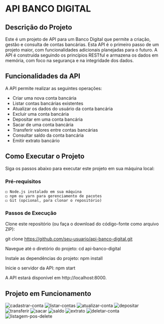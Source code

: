 # API BANCO DIGITAL

## Descrição do Projeto
Este é um projeto de API para um Banco Digital que permite a criação, gestão e consulta de contas bancárias. Esta API é o primeiro passo de um projeto maior, com funcionalidades adicionais planejadas para o futuro. A API é construída seguindo os princípios RESTful e armazena os dados em memória, com foco na segurança e na integridade dos dados.

## Funcionalidades da API
A API permite realizar as seguintes operações:

- Criar uma nova conta bancária
- Listar contas bancárias existentes
- Atualizar os dados do usuário da conta bancária
- Excluir uma conta bancária
- Depositar em uma conta bancária
- Sacar de uma conta bancária
- Transferir valores entre contas bancárias
- Consultar saldo da conta bancária
- Emitir extrato bancário

## Como Executar o Projeto
Siga os passos abaixo para executar este projeto em sua máquina local:

### Pré-requisitos
	◻️ Node.js instalado em sua máquina
	◻️ npm ou yarn para gerenciamento de pacotes
	◻️ Git (opcional, para clonar o repositório)

### Passos de Execução
Clone este repositório (ou faça o download do código-fonte como arquivo ZIP):

git clone https://github.com/seu-usuario/api-banco-digital.git

Navegue até o diretório do projeto:
cd api-banco-digital

Instale as dependências do projeto:
npm install

Inicie o servidor da API:
npm start

A API estará disponível em http://localhost:8000.

## Projeto em Funcionamento
![cadastrar-conta](https://github.com/danieleolli/projeto-api-bancodigital/assets/137204170/dbb7c057-87f0-467f-9c3f-7fa29f2a3ae2)
![listar-contas](https://github.com/danieleolli/projeto-api-bancodigital/assets/137204170/c29c4393-f404-4090-8cbb-782e28f8b9ec)
![atualizar-conta](https://github.com/danieleolli/projeto-api-bancodigital/assets/137204170/6f01d659-8341-4fd6-ad78-3d508479051a)
![depositar](https://github.com/danieleolli/projeto-api-bancodigital/assets/137204170/4e06118e-7a75-4a33-b0be-415c8ce2a0f9)
![transferir](https://github.com/danieleolli/projeto-api-bancodigital/assets/137204170/faf82e29-582f-49cf-a7b9-fa2e8caa91dd)
![sacar](https://github.com/danieleolli/projeto-api-bancodigital/assets/137204170/5facf917-f61b-4e00-9b30-3afdfdca8956)
![saldo](https://github.com/danieleolli/projeto-api-bancodigital/assets/137204170/449a5114-7257-41ca-93fc-3d65df603d40)
![extrato](https://github.com/danieleolli/projeto-api-bancodigital/assets/137204170/48bd91b2-0cfc-4272-8ed8-5dabf801d658)
![deletar-conta](https://github.com/danieleolli/projeto-api-bancodigital/assets/137204170/32b56c55-f428-4412-91f7-cf7620c3460c)
![listagem-pos-delete](https://github.com/danieleolli/projeto-api-bancodigital/assets/137204170/b50a548b-3f0f-445c-8df7-c5cb622c03b3)
